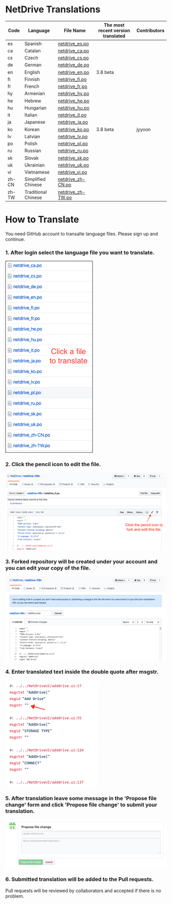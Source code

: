 # NetDrive Translations

| Code | Language | File Name | The most recent version translated | Contributors |
----------| ----------|----------|------------|---------|
es | Spanish | [netdrive_es.po](https://github.com/bdrive/netdrive3-i18n/blob/master/netdrive_es.po) |  | |
ca | Catalan | [netdrive_ca.po](https://github.com/bdrive/netdrive3-i18n/blob/master/netdrive_ca.po) |  | |
cs | Czech | [netdrive_cs.po](https://github.com/bdrive/netdrive3-i18n/blob/master/netdrive_cs.po) |  | |
de | German | [netdrive_de.po](https://github.com/bdrive/netdrive3-i18n/blob/master/netdrive_de.po) |  | |
en | English | [netdrive_en.po](https://github.com/bdrive/netdrive3-i18n/blob/master/netdrive_en.po) | 3.8 beta | |
fi | Finnish | [netdrive_fi.po](https://github.com/bdrive/netdrive3-i18n/blob/master/netdrive_fi.po) |  | |
fr | French | [netdrive_fr.po](https://github.com/bdrive/netdrive3-i18n/blob/master/netdrive_fr.po) |  | |
hy | Armenian | [netdrive_hy.po](https://github.com/bdrive/netdrive3-i18n/blob/master/netdrive_hy.po) |  | |
he | Hebrew | [netdrive_he.po](https://github.com/bdrive/netdrive3-i18n/blob/master/netdrive_he.po) |  | |
hu | Hungarian | [netdrive_hu.po](https://github.com/bdrive/netdrive3-i18n/blob/master/netdrive_hu.po) |  | |
it | Italian | [netdrive_it.po](https://github.com/bdrive/netdrive3-i18n/blob/master/netdrive_it.po) |  | |
ja | Japanese | [netdrive_ja.po](https://github.com/bdrive/netdrive3-i18n/blob/master/netdrive_ja.po) |  | |
ko | Korean | [netdrive_ko.po](https://github.com/bdrive/netdrive3-i18n/blob/master/netdrive_ko.po) | 3.8 beta | jyyoon |
lv | Latvian | [netdrive_lv.po](https://github.com/bdrive/netdrive3-i18n/blob/master/netdrive_lv.po) |  | |
po | Polish | [netdrive_pl.po](https://github.com/bdrive/netdrive3-i18n/blob/master/netdrive_pl.po) |  | |
ru | Russian | [netdrive_ru.po](https://github.com/bdrive/netdrive3-i18n/blob/master/netdrive_ru.po) |  | |
sk | Slovak | [netdrive_sk.po](https://github.com/bdrive/netdrive3-i18n/blob/master/netdrive_sk.po) |  | |
uk | Ukrainian | [netdrive_uk.po](https://github.com/bdrive/netdrive3-i18n/blob/master/netdrive_uk.po) |  | |
vi | Vietnamese | [netdrive_vi.po](https://github.com/bdrive/netdrive3-i18n/blob/master/netdrive_vi.po) |  | |
zh-CN | Simplified Chinese | [netdrive_zh-CN.po](https://github.com/bdrive/netdrive3-i18n/blob/master/netdrive_zh-CN.po) |  | |
zh-TW | Traditional Chinese | [netdrive_zh-TW.po](https://github.com/bdrive/netdrive3-i18n/blob/master/netdrive_zh-TW.po) |  | |

# How to Translate

You need GitHub account to transalte language files. Please sign up and continue.

### 1. After login select the language file you want to translate.

<img src="images/readme-select-file.png" border="1">

### 2. Click the pencil icon to edit the file.

<img src="images/readme-click-pencil.png">

### 3. Forked repository will be created under your account and you can edit your copy of the file.

<img src="images/readme-edit.png">

### 4. Enter translated text inside the double quote after msgstr.

<img src="images/readme-msgstr.png">

### 5. After translation leave some message in the 'Propose file change' form and click 'Propose file change' to submit your translation.

<img src="images/readme-submit.png">

### 6. Submitted translation will be added to the Pull requests.

Pull requests will be reviewed by collaborators and accepted if there is no problem.
